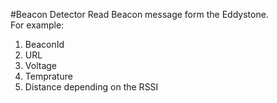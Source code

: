 #Beacon Detector
Read Beacon message form the Eddystone.</br>
For example:</br>
1. BeaconId</br>
2. URL</br>
3. Voltage</br>
4. Temprature</br>
5. Distance depending on the RSSI</br>